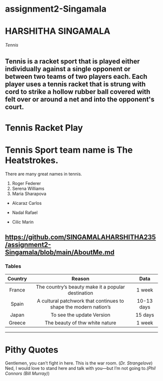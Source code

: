 # assignment2-Singamala 
# HARSHITHA SINGAMALA
###### Tennis
Tennis is a racket sport that is played either individually against a single opponent or between two teams of two players each. Each player uses a **tennis racket** that is strung with cord to **strike a hollow rubber ball** covered with felt over or around a net and into the opponent's court. 
--------------------------------------------------------------------------------------------------------------------------------------------
# Tennis Racket Play
# Tennis Sport team name is The Heatstrokes.
There are many great names in tennis. 
1. Roger Federer 
2. Serena Williams 
3. Maria Sharapova

- Alcaraz Carlos
* Nadal Rafael
+ Cilic Marin


https://github.com/SINGAMALAHARSHITHA235/assignment2-Singamala/blob/main/AboutMe.md
------------------------------------------------------------------------------------------------------------------------------------------------------------------------------------------------------------------
  ### Tables

| Country |  Reason  | Data |
|:---------:|:----------:|:------:|
| France  | The country’s beauty make it a popular destination| 1 week |
| Spain   | A cultural patchwork that continues to shape the modern nation’s | 10-13 days |
| Japan   | To see the update Version | 15 days |
| Greece  | The beauty of thw white nature | 1 week |
------------------------------------------------------------------------------------------------------------------------------------------------------------------------------------------------------------------
# Pithy Quotes 
Gentlemen, you can't fight in here. This is the war room. (*Dr. Strangelove*)
Ned, I would love to stand here and talk with you—but I’m not going to.(*Phil Connors (Bill Murray)*)